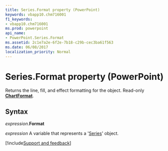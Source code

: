 ```yaml
---
title: Series.Format property (PowerPoint)
keywords: vbapp10.chm716001
f1_keywords:
- vbapp10.chm716001
ms.prod: powerpoint
api_name:
- PowerPoint.Series.Format
ms.assetid: 2c1e7a2e-6f2e-7b18-c29b-cec3ba61f563
ms.date: 06/08/2017
localization_priority: Normal
---
```



# Series.Format property (PowerPoint)

Returns the line, fill, and effect formatting for the object. Read-only  **[ChartFormat](PowerPoint.ChartFormat.md)**.


## Syntax

_expression_.**Format**

_expression_ A variable that represents a '[Series](PowerPoint.Series.md)' object.

[!include[Support and feedback](~/includes/feedback-boilerplate.md)]